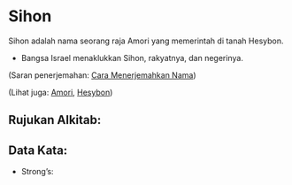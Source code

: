 # Sihon 

Sihon adalah nama seorang raja Amori yang memerintah di tanah Hesybon. 

* Bangsa Israel menaklukkan Sihon, rakyatnya, dan negerinya. 

(Saran penerjemahan: [Cara Menerjemahkan Nama](rc://en/ta/man/translate/translate-names)) 

(Lihat juga: [Amori](../names/amorite.md), [Hesybon](../names/Hesybon.md)) 

## Rujukan Alkitab:

## Data Kata:

* Strong’s:
